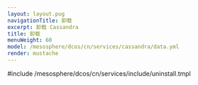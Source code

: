 ```yaml
---
layout: layout.pug
navigationTitle: 卸载
excerpt: 卸载 Cassandra
title: 卸载
menuWeight: 60
model: /mesosphere/dcos/cn/services/cassandra/data.yml
render: mustache
---
```


#include /mesosphere/dcos/cn/services/include/uninstall.tmpl
